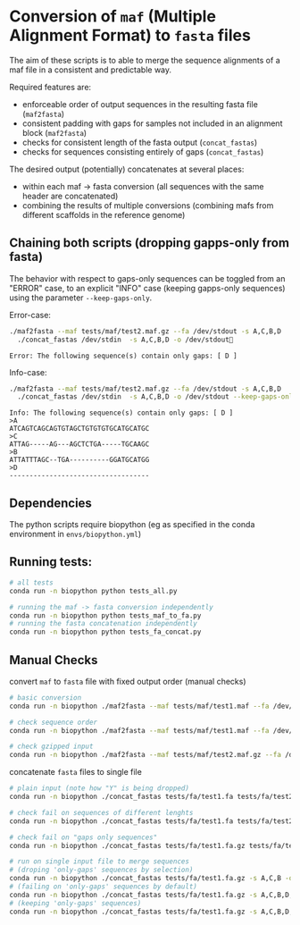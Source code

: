 # Conversion of `maf` (Multiple Alignment Format) to `fasta` files

The aim of these scripts is to able to merge the sequence alignments of a maf file in a consistent and predictable way.

Required features are:
- enforceable order of output sequences in the resulting fasta file (`maf2fasta`)
- consistent padding with gaps for samples not included in an alignment block (`maf2fasta`)
- checks for consistent length of the fasta output (`concat_fastas`)
- checks for sequences consisting entirely of gaps (`concat_fastas`) 

The desired output (potentially) concatenates at several places:
- within each maf -> fasta conversion (all sequences with the same header are concatenated)
- combining the results of multiple conversions (combining mafs from different scaffolds in the reference genome)

## Chaining both scripts (dropping gapps-only from fasta)


The behavior with respect to gaps-only sequences can be toggled from an "ERROR" case, to an explicit "INFO" case (keeping gapps-only sequences) using the parameter `--keep-gaps-only`.

Error-case:

```sh
./maf2fasta --maf tests/maf/test2.maf.gz --fa /dev/stdout -s A,C,B,D  | \
  ./concat_fastas /dev/stdin  -s A,C,B,D -o /dev/stdout
```

```
Error: The following sequence(s) contain only gaps: [ D ]
```

Info-case:

```sh
./maf2fasta --maf tests/maf/test2.maf.gz --fa /dev/stdout -s A,C,B,D  | \
  ./concat_fastas /dev/stdin  -s A,C,B,D -o /dev/stdout --keep-gaps-only
```

```
Info: The following sequence(s) contain only gaps: [ D ]
>A
ATCAGTCAGCAGTGTAGCTGTGTGTGCATGCATGC
>C
ATTAG-----AG---AGCTCTGA-----TGCAAGC
>B
ATTATTTAGC--TGA----------GGATGCATGG
>D
-----------------------------------
```

## Dependencies

The python scripts require biopython (eg as specified in the conda environment in `envs/biopython.yml`)

## Running tests:

```sh
# all tests
conda run -n biopython python tests_all.py

# running the maf -> fasta conversion independently
conda run -n biopython python tests_maf_to_fa.py
# running the fasta concatenation independently
conda run -n biopython python tests_fa_concat.py
```

## Manual Checks

convert `maf` to `fasta` file with fixed output order (manual checks)

```sh
# basic conversion
conda run -n biopython ./maf2fasta --maf tests/maf/test1.maf --fa /dev/stdout -s A,C,B,D

# check sequence order
conda run -n biopython ./maf2fasta --maf tests/maf/test1.maf --fa /dev/stdout -s C,B

# check gzipped input
conda run -n biopython ./maf2fasta --maf tests/maf/test2.maf.gz --fa /dev/stdout -s Y,A,B,C,D
```

concatenate `fasta` files to single file

```sh
# plain input (note how "Y" is being dropped)
conda run -n biopython ./concat_fastas tests/fa/test1.fa tests/fa/test2.fa -s A,C,B,Y -o /dev/stdout 2> logs.log | fold -w 45

# check fail on sequences of different lenghts
conda run -n biopython ./concat_fastas tests/fa/test1.fa tests/fa/test2_shorter.fa -s A,C,B -o /dev/stdout 

# check fail on "gaps only sequences"
conda run -n biopython ./concat_fastas tests/fa/test1.fa.gz tests/fa/test2.fa.gz -s A,C,B,D -o /dev/stdout 

# run on single input file to merge sequences
# (droping 'only-gaps' sequences by selection)
conda run -n biopython ./concat_fastas tests/fa/test1.fa.gz -s A,C,B -o /dev/stdout 
# (failing on 'only-gaps' sequences by default)
conda run -n biopython ./concat_fastas tests/fa/test1.fa.gz -s A,C,B,D,E -o /dev/stdout 
# (keeping 'only-gaps' sequences)
conda run -n biopython ./concat_fastas tests/fa/test1.fa.gz -s A,C,B,D,E -o /dev/stdout --keep-gaps-only
```

